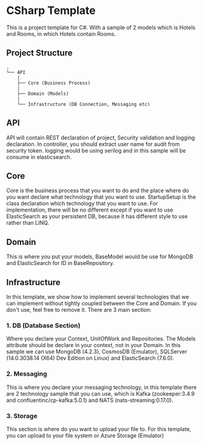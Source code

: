 ﻿# CSharp Template

This is a project template for C#. With a sample of 2 models which is Hotels and Rooms, in which Hotels contain Rooms.

## Project Structure
```
.
└── API
	|
	├── Core (Business Process)
	|
	├── Domain (Models)
	|
	└── Infrastructure (DB Connection, Messaging etc)
```
## API

API will contain REST declaration of project, Security validation and logging declaration. 
In controller, you should extract user name for audit from security token.
logging would be using serilog and in this sample will be consume in elasticsearch.

## Core

Core is the business process that you want to do and the place where do you want declare what technology that you want to use.
StartupSetup is the class declaration which technology that you want to use.
For implementation, there will be no different except if you want to use ElasticSearch as your persistent DB, because it has different style to use rather than LINQ.

## Domain

This is where you put your models, BaseModel would be use for MongoDB and ElasticSearch for ID in BaseRepository.

## Infrastructure

In this template, we show how to implement several technologies that we can implement without tightly coupled between the Core and Domain.
If you don't use, feel free to remove it.
There are 3 main section:

### 1. DB (Database Section)

Where you declare your Context, UnitOfWork and Repositories.
The Models attribute should be declare in your context, not in your Domain.
In this sample we can use MongoDB (4.2.3), CosmosDB (Emulator), SQLServer (14.0.3038.14 (X64) Dev Edition on Linux) and ElasticSearch (7.6.0).

### 2. Messaging

This is where you declare your messaging technology, in this template there are 2 technology sample that you can use, which is Kafka (zookeeper:3.4.9 and confluentinc/cp-kafka:5.0.1) and NATS (nats-streaming:0.17.0).

### 3. Storage

This section is where do you want to upload your file to.
For this template, you can upload to your file system or Azure Storage (Emulator)

